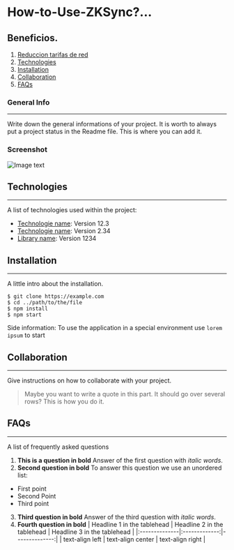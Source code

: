 # How-to-Use-ZKSync?...
## Beneficios.
1. [Reduccion tarifas de red](#Reduccion-tarifas-de-red)
2. [Technologies](#technologies)
3. [Installation](#installation)
4. [Collaboration](#collaboration)
5. [FAQs](#faqs)
### General Info
***
Write down the general informations of your project. It is worth to always put a project status in the Readme file. This is where you can add it. 
### Screenshot
![Image text](https://www.united-internet.de/fileadmin/user_upload/Brands/Downloads/Logo_IONOS_by.jpg)
## Technologies
***
A list of technologies used within the project:
* [Technologie name](https://example.com): Version 12.3 
* [Technologie name](https://example.com): Version 2.34
* [Library name](https://example.com): Version 1234
## Installation
***
A little intro about the installation. 
```
$ git clone https://example.com
$ cd ../path/to/the/file
$ npm install
$ npm start
```
Side information: To use the application in a special environment use ```lorem ipsum``` to start
## Collaboration
***
Give instructions on how to collaborate with your project.
> Maybe you want to write a quote in this part. 
> It should go over several rows?
> This is how you do it.
## FAQs
***
A list of frequently asked questions
1. **This is a question in bold**
Answer of the first question with _italic words_. 
2. __Second question in bold__ 
To answer this question we use an unordered list:
* First point
* Second Point
* Third point
3. **Third question in bold**
Answer of the third question with *italic words*.
4. **Fourth question in bold**
| Headline 1 in the tablehead | Headline 2 in the tablehead | Headline 3 in the tablehead |
|:--------------|:-------------:|--------------:|
| text-align left | text-align center | text-align right |

